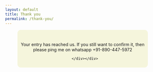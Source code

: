 ```yaml
---
layout: default
title: Thank you
permalink: /thank-you/
---
```

 
   
   <link rel="stylesheet" href="https://maxcdn.bootstrapcdn.com/font-awesome/4.5.0/css/font-awesome.min.css">
   
   <div class="cont">
        <div class="">
        <div class="thanks thum"><i class="fa fa-thumbs-up fa-5x"></i><br><p>Your entry has reached us. If you still want to confirm it, then please ping me on whatsapp +91-890-447-5972 </p>

      </div></div>
      

 <style>
     
         
         .cont {
            width: 90%;
            margin: 0 auto;
            margin-bottom: 500px;
            
     
     
     }
     
     .thanks {
    width: 90%;
    margin: 0px auto;
    padding: 8px;
    border-width: 0px;
    background-color: beige;
    border-radius: 11px;
    }
     
     
     .thum {
    text-align: center;
    
    }
    
     .fa-thumbs-up {
    color: #1BBC9B;
    }
     
 </style>